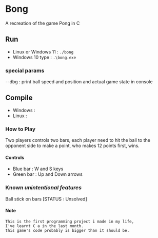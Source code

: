 # Bong


A recreation of the game Pong in C

## Run

* Linux or Windows 11 : `./bong`
* Windows 10 type : `.\bong.exe`

### special params

--dbg : print ball speed and position and actual game state in console

## Compile

* Windows :
* Linux   :

### How to Play

Two players controls two bars, each player
need to hit the ball to the opponent side to
make a point, who makes 12 points first, wins.

#### Controls

* Blue bar : W and S keys
* Green bar : Up and Down arrows

### Known *unintentional features*

Ball stick on bars [STATUS : Unsolved]

#### Note

    This is the first programming project i made in my life,
    I've learnt C a in the last month.  
    this game's code probably is bigger than it should be.
